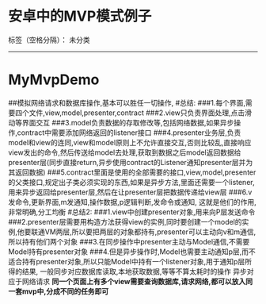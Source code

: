 # 安卓中的MVP模式例子

标签（空格分隔）： 未分类

---

# MyMvpDemo
##模拟网络请求和数据库操作,基本可以胜任一切操作,
#总结:
###1.每个界面,需要四个文件,view,model,presenter,contract
###2.view只负责界面处理,点击滑动等界面交互
###3.model负责数据的存取修改等,包括网络数据,如果异步操作,contract中需要添加网络返回的listener接口
###4.presenter业务层,负责model和view的连同,view和model原则上不允许直接交互,否则比较乱,直接响应view发出的命令,然后传送给model去处理,获取到数据之后model返回数据给presenter层(同步直接return,异步使用contract的Listener通知presenter层并为其返回数据)
###5.contract里面是使用的全部需要的接口,view,model,presenter的父类接口,规定出子类必须实现的东西,如果是异步方法,里面还需要一个listener,用来异步返回给presenter层,然后在让presenter层把数据传递给view层
###6.v发命令,更新界面,m发通知,操作数据,p逻辑判断,发命令或通知,    这就是他们的作用,非常明确,分工均衡
#总结2:
###1.view中创建presenter对象,用来向P层发送命令
###2.presenter层需要用构造方法获得view的实例,同时要创建一个model的实例,他要联通VM两层,所以要把两层的对象都持有,presenter可以主动向v和m通信,所以持有他们两个对象
###3.在同步操作中presenter主动与Model通信,不需要Model持有presenter对象
###4.但是异步操作时,Model也需要主动通知p层,而不适合持有presenter对象,所以只能Model中持有一个listener对象,用于通知p层所得的结果,
一般同步对应数据库读取,本地获取数据,等等不算太耗时的操作
异步对应于网络请求
**同一个页面上有多个view需要查询数据库,请求网络,都可以放入同一套mvp中,分成不同的任务即可**





